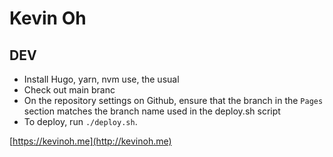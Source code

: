 # Kevin Oh

## DEV
- Install Hugo, yarn, nvm use, the usual
- Check out main branc
- On the repository settings on Github, ensure that the branch in the `Pages` section matches the branch name used in the deploy.sh script
- To deploy, run `./deploy.sh`. 

[https://kevinoh.me](http://kevinoh.me)